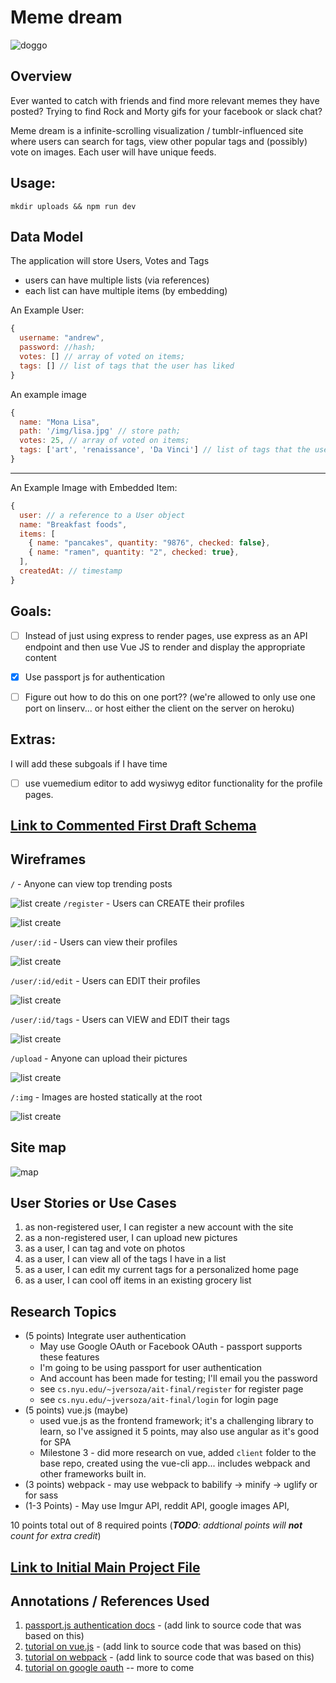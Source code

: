 # Meme dream
![doggo](documentation/doggo.png)
## Overview

Ever wanted to catch with friends and find more relevant memes they have posted? Trying to find Rock and Morty gifs for your facebook or slack chat?

Meme dream is a infinite-scrolling visualization / tumblr-influenced site where users can search for tags, view other popular tags and (possibly) vote on images. Each user will have unique feeds.

## Usage:

`mkdir uploads && npm run dev`

## Data Model

The application will store Users, Votes and Tags

* users can have multiple lists (via references)
* each list can have multiple items (by embedding)

An Example User:

```javascript
{
  username: "andrew",
  password: //hash;
  votes: [] // array of voted on items;
  tags: [] // list of tags that the user has liked
}
```

An example image
```javascript
{
  name: "Mona Lisa",
  path: '/img/lisa.jpg' // store path;
  votes: 25, // array of voted on items;
  tags: ['art', 'renaissance', 'Da Vinci'] // list of tags that the user has liked
}
```
---
An Example Image with Embedded Item:

```javascript
{
  user: // a reference to a User object
  name: "Breakfast foods",
  items: [
    { name: "pancakes", quantity: "9876", checked: false},
    { name: "ramen", quantity: "2", checked: true},
  ],
  createdAt: // timestamp
}
```
## Goals:

- [ ] Instead of just using express to render pages, use express as an API
endpoint and then use Vue JS to render and display the appropriate content

- [x] Use passport js for authentication
- [ ] Figure out how to do this on one port?? (we're allowed to only use one port on linserv... or host either the client on the server on heroku)

## Extras:

I will add these subgoals if I have time

- [ ] use vuemedium editor to add wysiwyg editor functionality for the profile pages.


## [Link to Commented First Draft Schema](db.js)


## Wireframes

`/` - Anyone can view top trending posts

![list create](documentation/root.png)
`/register` - Users can CREATE their profiles

![list create](documentation/register.png)

`/user/:id` - Users can view their profiles

![list create](documentation/user.png)

`/user/:id/edit` - Users can EDIT their profiles

![list create](documentation/useredit.png)

`/user/:id/tags` - Users can VIEW and EDIT their tags

![list create](documentation/usertags.png)

`/upload` - Anyone can upload their pictures

![list create](documentation/Page_3.png)

`/:img` - Images are hosted statically at the root

![list create](documentation/Page_2.png)



## Site map

![map](documentation/Sitemap2.jpg)

## User Stories or Use Cases

1. as non-registered user, I can register a new account with the site
2. as a non-registered user, I can upload new pictures
3. as a user, I can tag and vote on photos
4. as a user, I can view all of the tags I have in a list
5. as a user, I can edit my current tags for a personalized home page
6. as a user, I can cool off items in an existing grocery list

## Research Topics

* (5 points) Integrate user authentication
    * May use Google OAuth or Facebook OAuth - passport supports these features
    * I'm going to be using passport for user authentication
    * And account has been made for testing; I'll email you the password
    * see <code>cs.nyu.edu/~jversoza/ait-final/register</code> for register page
    * see <code>cs.nyu.edu/~jversoza/ait-final/login</code> for login page
* (5 points) vue.js (maybe)
    * used vue.js as the frontend framework; it's a challenging library to learn, so I've assigned it 5 points, may also use angular as it's good for SPA
    * Milestone 3 - did more research on vue, added `client` folder to the base repo, created
    using the vue-cli app... includes webpack and other frameworks built in.
* (3 points) webpack - may use webpack to babilify -> minify -> uglify or for sass
* (1-3 Points) - May use Imgur API, reddit API, google images API,

10 points total out of 8 required points (___TODO__: addtional points will __not__ count for extra credit_)


## [Link to Initial Main Project File](app.js)


## Annotations / References Used

1. [passport.js authentication docs](http://passportjs.org/docs) - (add link to source code that was based on this)
2. [tutorial on vue.js](https://vuejs.org/v2/guide/) - (add link to source code that was based on this)
3. [tutorial on webpack](https://webpack.js.org/concepts/) - (add link to source code that was based on this)
4. [tutorial on google oauth](https://developers.google.com/identity/protocols/OAuth2)
-- more to come
